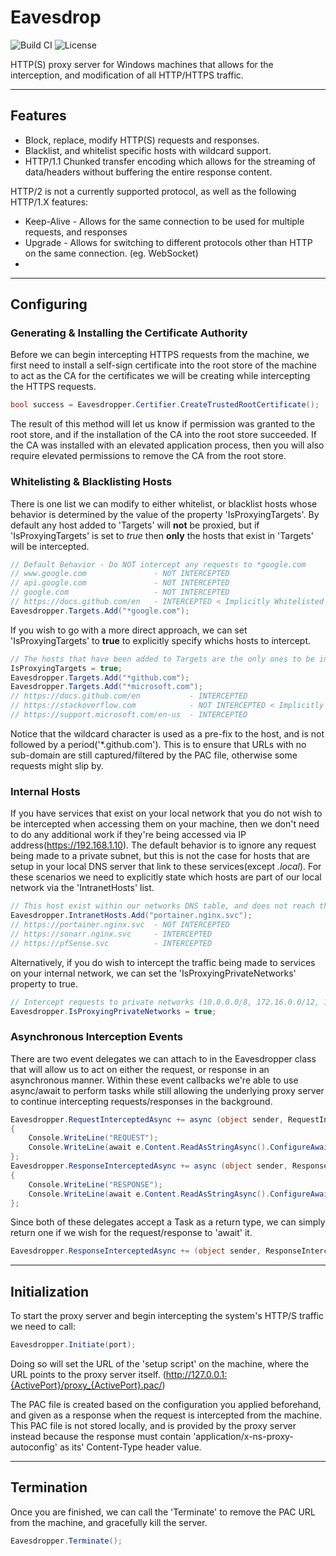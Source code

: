 # Eavesdrop
![Build CI](https://github.com/ArachisH/Eavesdrop/actions/workflows/build.yaml/badge.svg)
![License](https://img.shields.io/github/license/ArachisH/Eavesdrop?label=License)

HTTP(S) proxy server for Windows machines that allows for the interception, and modification of all HTTP/HTTPS traffic.

---
## Features
* Block, replace, modify HTTP(S) requests and responses.
* Blacklist, and whitelist specific hosts with wildcard support.
* HTTP/1.1 Chunked transfer encoding which allows for the streaming of data/headers without buffering the entire response content.

HTTP/2 is not a currently supported protocol, as well as the following HTTP/1.X features:
* Keep-Alive - Allows for the same connection to be used for multiple requests, and responses
* Upgrade - Allows for switching to different protocols other than HTTP on the same connection. (eg. WebSocket)
* 
---
## Configuring

### Generating & Installing the Certificate Authority
Before we can begin intercepting HTTPS requests from the machine, we first need to install a self-sign certificate into the root store of the machine to act as the CA for the certificates we will be creating while intercepting the HTTPS requests.
```cs
bool success = Eavesdropper.Certifier.CreateTrustedRootCertificate();
```
The result of this method will let us know if permission was granted to the root store, and if the installation of the CA into the root store succeeded. If the CA was installed with an elevated application process, then you will also require elevated permissions to remove the CA from the root store.

### Whitelisting & Blacklisting Hosts
There is one list we can modify to either whitelist, or blacklist hosts whose behavior is determined by the value of the property 'IsProxyingTargets'. By default any host added to 'Targets' will **not** be proxied, but if 'IsProxyingTargets' is set to *true* then **only** the hosts that exist in 'Targets' will be intercepted.
```cs
// Default Behavior - Do NOT intercept any requests to *google.com
// www.google.com               - NOT INTERCEPTED
// api.google.com               - NOT INTERCEPTED
// google.com                   - NOT INTERCEPTED
// https://docs.github.com/en   - INTERCEPTED < Implicitly Whitelisted
Eavesdropper.Targets.Add("*google.com");
```
If you wish to go with a more direct approach, we can set 'IsProxyingTargets' to **true** to explicitly specify whichs hosts to intercept.
```cs
// The hosts that have been added to Targets are the only ones to be intercepted
IsProxyingTargets = true;
Eavesdropper.Targets.Add("*github.com");
Eavesdropper.Targets.Add("*microsoft.com");
// https://docs.github.com/en           - INTERCEPTED
// https://stackoverflow.com            - NOT INTERCEPTED < Implicitly Blacklisted
// https://support.microsoft.com/en-us  - INTERCEPTED
```
Notice that the wildcard character is used as a pre-fix to the host, and is not followed by a period('\*.github.com'). This is to ensure that URLs with no sub-domain are still captured/filtered by the PAC file, otherwise some requests might slip by.

### Internal Hosts
If you have services that exist on your local network that you do not wish to be intercepted when accessing them on your machine, then we don't need to do any additional work if they're being accessed via IP address(https://192.168.1.10). The default behavior is to ignore any request being made to a private subnet, but this is not the case for hosts that are setup in your local DNS server that link to these services(except *.local*). For these scenarios we need to explicitly state which hosts are part of our local network via the 'IntranetHosts' list.
```cs
// This host exist within our networks DNS table, and does not reach the Internet.
Eavesdropper.IntranetHosts.Add("portainer.nginx.svc");
// https://portainer.nginx.svc  - NOT INTERCEPTED
// https://sonarr.nginx.svc     - INTERCEPTED
// https://pfSense.svc          - INTERCEPTED
```
Alternatively, if you do wish to intercept the traffic being made to services on your internal network, we can set the 'IsProxyingPrivateNetworks' property to true.
```cs
// Intercept requests to private networks (10.0.0.0/8, 172.16.0.0/12, 192.168.0.0/16)
Eavesdropper.IsProxyingPrivateNetworks = true;
```

### Asynchronous Interception Events
There are two event delegates we can attach to in the Eavesdropper class that will allow us to act on either the request, or response in an asynchronous manner. Within these event callbacks we're able to use async/await to perform tasks while still allowing the underlying proxy server to continue intercepting requests/responses in the background.
```cs
Eavesdropper.RequestInterceptedAsync += async (object sender, RequestInterceptedEventArgs e) =>
{
    Console.WriteLine("REQUEST");
    Console.WriteLine(await e.Content.ReadAsStringAsync().ConfigureAwait(false));
};
Eavesdropper.ResponseInterceptedAsync += async (object sender, ResponseInterceptedEventArgs e) =>
{
    Console.WriteLine("RESPONSE");
    Console.WriteLine(await e.Content.ReadAsStringAsync().ConfigureAwait(false));
};
```
Since both of these delegates accept a Task as a return type, we can simply return one if we wish for the request/response to 'await' it.
```cs
Eavesdropper.ResponseInterceptedAsync += (object sender, ResponseInterceptedEventArgs e) => Task.Delay(1000);
```

---
## Initialization
To start the proxy server and begin intercepting the system's HTTP/S traffic we need to call:
```cs
Eavesdropper.Initiate(port);
```
Doing so will set the URL of the 'setup script' on the machine, where the URL points to the proxy server itself.
(http://127.0.0.1:{ActivePort}/proxy_{ActivePort}.pac/)

The PAC file is created based on the configuration you applied beforehand, and given as a response when the request is intercepted from the machine. This PAC file is not stored locally, and is provided by the proxy server instead because the response must contain 'application/x-ns-proxy-autoconfig' as its' Content-Type header value.

---
## Termination
Once you are finished, we can call the 'Terminate' to remove the PAC URL from the machine, and gracefully kill the server.
```cs
Eavesdropper.Terminate();
```
